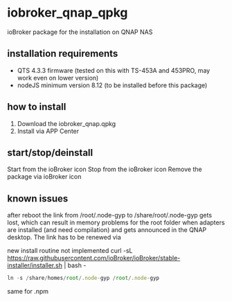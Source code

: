 # iobroker_qnap_qpkg
ioBroker package for the installation on QNAP NAS

## installation requirements
* QTS 4.3.3 firmware (tested on this with TS-453A and 453PRO, may work even on lower version)
* nodeJS minimum version 8.12 (to be installed before this package)

## how to install
1. Download the iobroker_qnap.qpkg
2. Install via APP Center

## start/stop/deinstall
Start from the ioBroker icon
Stop from the ioBroker icon
Remove the package via ioBroker icon

## known issues
after reboot the link from /root/.node-gyp to /share/root/.node-gyp gets lost, which can result in memory problems for the root folder when adapters are installed (and need compilation) and gets announced in the QNAP desktop.
The link has to be renewed via

new install routine not implemented
curl -sL https://raw.githubusercontent.com/ioBroker/ioBroker/stable-installer/installer.sh | bash -


```javascript
ln -s /share/homes/root/.node-gyp /root/.node-gyp
```

same for .npm

